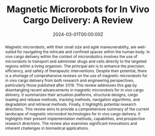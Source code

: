 ---
title: "Magnetic Microrobots for In Vivo Cargo Delivery: A Review"
authors:
  - Lin, Jialin
  - Cong, Qingzheng
  - Zhang, Dandan
date: "2024-03-01T00:00:00Z"
doi: ""

# Schedule page publish date (NOT publication's date).
publishDate: "2024-05-01T00:00:00Z"

# Publication type.
publication_types: ["review-journal"]

# Publication name and optional abbreviated publication name.
publication: "micromachines MDPI"
publication_short: "micromachines"

abstract: |
  Magnetic microrobots, with their small size and agile maneuverability, are well-suited for navigating the intricate and confined spaces within the human body. In vivo cargo delivery within the context of microrobotics involves the use of microrobots to transport and administer drugs and cells directly to the targeted regions within a living organism. The principal aim is to enhance the precision, efficiency, and safety of therapeutic interventions. Despite their potential, there is a shortage of comprehensive reviews on the use of magnetic microrobots for in vivo cargo delivery from both research and engineering perspectives, particularly those published after 2019. This review addresses this gap by disentangling recent advancements in magnetic microrobots for in vivo cargo delivery. It summarizes their actuation platforms, structural designs, cargo loading and release methods, tracking methods, navigation algorithms, and degradation and retrieval methods. Finally, it highlights potential research directions. This review aims to provide a comprehensive summary of the current landscape of magnetic microrobot technologies for in vivo cargo delivery. It highlights their present implementation methods, capabilities, and prospective research directions. The review also examines significant innovations and inherent challenges in biomedical applications.

tags: []

featured: true

url_pdf: "https://www.mdpi.com/2072-666X/15/5/664"

---